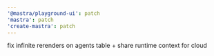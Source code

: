 ```yaml
---
'@mastra/playground-ui': patch
'mastra': patch
'create-mastra': patch
---
```


fix infinite rerenders on agents table + share runtime context for cloud
